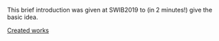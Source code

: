This brief introduction was given at SWIB2019 to (in 2 minutes!) give the basic idea.

[Created works](CW4EU.md)
